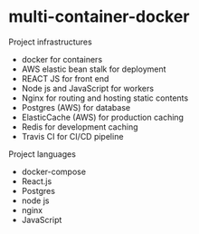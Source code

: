 # multi-container-docker

Project infrastructures 
- docker for containers 
- AWS elastic bean stalk for deployment 
- REACT JS for front end 
- Node js and JavaScript for workers 
- Nginx for routing and hosting static contents 
- Postgres (AWS) for database 
- ElasticCache (AWS) for production caching 
- Redis for development caching 
- Travis CI for CI/CD pipeline 

Project languages 
- docker-compose 
- React.js
- Postgres 
- node js 
- nginx 
- JavaScript 
